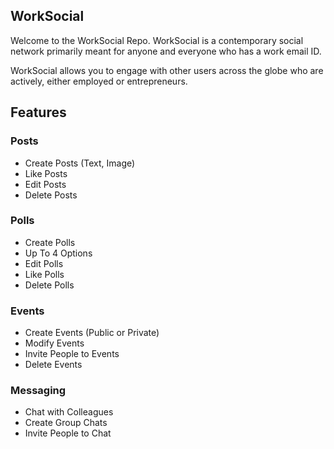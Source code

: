 ## WorkSocial

Welcome to the WorkSocial Repo. WorkSocial is a contemporary social network primarily meant for anyone and everyone who has a work email ID.

WorkSocial allows you to engage with other users across the globe who are actively, either employed or entrepreneurs. 

## Features

### Posts

- Create Posts (Text, Image)
- Like Posts
- Edit Posts
- Delete Posts

### Polls

- Create Polls
- Up To 4 Options
- Edit Polls
- Like Polls
- Delete Polls

### Events

- Create Events (Public or Private)
- Modify Events
- Invite People to Events
- Delete Events

### Messaging

- Chat with Colleagues
- Create Group Chats
- Invite People to Chat
